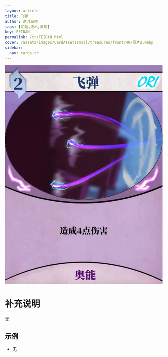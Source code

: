 ```yaml
---
layout: article
title: 飞弹
author: 逆时巫师
tags: [初始,法术,奥能]
key: FEIDAN
permalink: /tr/FEIDAN.html
cover: /assets/images/CardAssetssmall/treasures/front/40/图片2.webp
sidebar:
  nav: cards-tr
---
```

![](/assets/images/CardAssets/treasures/front/40/图片2.webp)

# 补充说明
无


## 示例
* 无